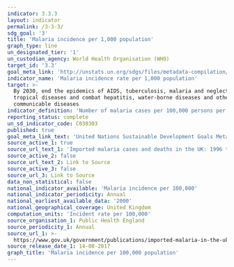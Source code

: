 ```yaml
---
indicator: 3.3.3
layout: indicator
permalink: /3-3-3/
sdg_goal: '3'
title: 'Malaria incidence per 1,000 population'
graph_type: line
un_designated_tier: '1'
un_custodian_agency: World Health Organisation (WHO)
target_id: '3.3'
goal_meta_link: 'http://unstats.un.org/sdgs/files/metadata-compilation/Metadata-Goal-3.pdf'
indicator_name: 'Malaria incidence rate per 1,000 population'
target: >-
  By 2030, end the epidemics of AIDS, tuberculosis, malaria and neglected
  tropical diseases and combat hepatitis, water-borne diseases and other
  communicable diseases
indicator_definition: 'Number of malaria cases per 100,000 persons per year.'
reporting_status: complete
un_sd_indicator_code: C030303
published: true
goal_meta_link_text: 'United Nations Sustainable Development Goals Metadata: 3.3.3'
source_active_1: true
source_url_text_1: 'Imported malaria cases and deaths in the UK: 1996 to 2016 '
source_active_2: false
source_url_text_2: Link to Source
source_active_3: false
source_url_3: Link to Source
data_non_statistical: false
national_indicator_available: 'Malaria incidence per 100,000'
national_indicator_periodicity: Annual
national_earliest_available_data: '2000'
national_geographical_coverage: United Kingdom
computation_units: 'Incident rate per 100,000'
source_organisation_1: Public Health England
source_periodicity_1: Annual
source_url_1: >-
  https://www.gov.uk/government/publications/imported-malaria-in-the-uk-statistics
source_release_date_1: 14-08-2017
graph_title: 'Malaria incidence per 100,000 population'
---
```

